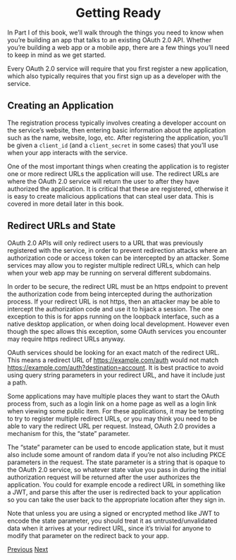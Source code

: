 <h1 align="center">Getting Ready</h1>

In Part I of this book, we’ll walk through the things you need to know when you’re building an app that talks to an existing OAuth 2.0 API. Whether you’re building a web app or a mobile app, there are a few things you’ll need to keep in mind as we get started.

Every OAuth 2.0 service will require that you first register a new application, which also typically requires that you first sign up as a developer with the service.

## Creating an Application

The registration process typically involves creating a developer account on the service’s website, then entering basic information about the application such as the name, website, logo, etc. After registering the application, you’ll be given a `client_id` (and a `client_secret` in some cases) that you’ll use when your app interacts with the service.

One of the most important things when creating the application is to register one or more redirect URLs the application will use. The redirect URLs are where the OAuth 2.0 service will return the user to after they have authorized the application. It is critical that these are registered, otherwise it is easy to create malicious applications that can steal user data. This is covered in more detail later in this book.

## Redirect URLs and State

OAuth 2.0 APIs will only redirect users to a URL that was previously registered with the service, in order to prevent redirection attacks where an authorization code or access token can be intercepted by an attacker. Some services may allow you to register multiple redirect URLs, which can help when your web app may be running on serveral different subdomains.

In order to be secure, the redirect URL must be an https endpoint to prevent the authorization code from being intercepted during the authorization process. If your redirect URL is not https, then an attacker may be able to intercept the authorization code and use it to hijack a session. The one exception to this is for apps running on the loopback interface, such as a native desktop application, or when doing local development. However even though the spec allows this exception, some OAuth services you encounter may require https redirect URLs anyway.

OAuth services should be looking for an exact match of the redirect URL. This means a redirect URL of https://example.com/auth would not match https://example.com/auth?destination=account. It is best practice to avoid using query string parameters in your redirect URL, and have it include just a path.

Some applications may have multiple places they want to start the OAuth process from, such as a login link on a home page as well as a login link when viewing some public item. For these applications, it may be tempting to try to register multiple redirect URLs, or you may think you need to be able to vary the redirect URL per request. Instead, OAuth 2.0 provides a mechanism for this, the “state” parameter.

The “state” parameter can be used to encode application state, but it must also include some amount of random data if you’re not also including PKCE parameters in the request. The state parameter is a string that is opaque to the OAuth 2.0 service, so whatever state value you pass in during the initial authorization request will be returned after the user authorizes the application. You could for example encode a redirect URL in something like a JWT, and parse this after the user is redirected back to your application so you can take the user back to the appropriate location after they sign in.

Note that unless you are using a signed or encrypted method like JWT to encode the state parameter, you should treat it as untrusted/unvalidated data when it arrives at your redirect URL, since it’s trivial for anyone to modify that parameter on the redirect back to your app.

[Previous](https://github.com/alithecodeguy/articles/blob/main/OAuth/OAuth%202.0%20Simplified/00%20Background/Background_en.md "Previous")
[Next](https://github.com/alithecodeguy/articles/blob/main/OAuth/OAuth%202.0%20Simplified/02%20Accessing%20Data%20in%20an%20OAuth%20Server/AccessingDataInAnOAuthServer_en.md "Next")

